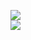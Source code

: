 [![](https://img.shields.io/badge/Made%20With-Github%20Spray-lightgrey.svg?style=for-the-badge&logo=github)](https://github.com/Annihil/github-spray#27237)  
[![](https://i.imgur.com/2DrTn0Z.gif)](https://github.com/Annihil/github-spray)